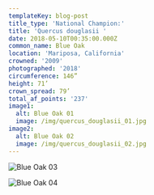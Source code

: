 ```yaml
---
templateKey: blog-post
title_type: 'National Champion:'
title: 'Quercus douglasii '
date: 2018-05-10T00:35:00.000Z
common_name: Blue Oak
location: 'Mariposa, California'
crowned: '2009'
photographed: '2018'
circumference: 146”
height: 71’
crown_spread: 79’
total_af_points: '237'
image1:
  alt: Blue Oak 01
  image: /img/quercus_douglasii_01.jpg
image2:
  alt: Blue Oak 02
  image: /img/quercus_douglasii_02.jpg
---
```


![Blue Oak 03](/img/quercus_douglasii_03.jpg 'Blue Oak 03')

![Blue Oak 04](/img/quercus_douglasii_04.jpg 'Blue Oak 04')
